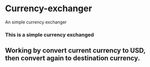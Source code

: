# Currency-exchanger
An simple currency exchanger

### This is a simple currency exchanged
## Working by convert current currency to USD, then convert again to destination currency.